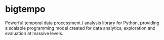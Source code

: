 bigtempo
========

Powerful temporal data processment / analysis library for Python, providing a scalable programming model created for data analytics, exploration and evaluation at massive levels.
